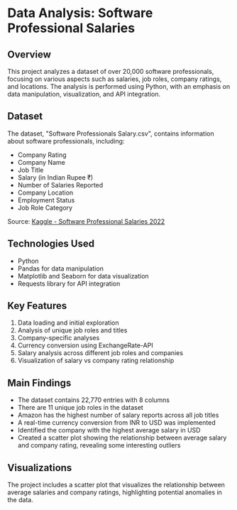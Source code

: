 # Data Analysis: Software Professional Salaries

## Overview
This project analyzes a dataset of over 20,000 software professionals, focusing on various aspects such as salaries, job roles, company ratings, and locations. The analysis is performed using Python, with an emphasis on data manipulation, visualization, and API integration.

## Dataset
The dataset, "Software Professionals Salary.csv", contains information about software professionals, including:
- Company Rating
- Company Name
- Job Title
- Salary (in Indian Rupee ₹)
- Number of Salaries Reported
- Company Location
- Employment Status
- Job Role Category

Source: [Kaggle - Software Professional Salaries 2022](https://www.kaggle.com/datasets/iamsouravbanerjee/software-professional-salaries-2022?search=salary)

## Technologies Used
- Python
- Pandas for data manipulation
- Matplotlib and Seaborn for data visualization
- Requests library for API integration

## Key Features
1. Data loading and initial exploration
2. Analysis of unique job roles and titles
3. Company-specific analyses
4. Currency conversion using ExchangeRate-API
5. Salary analysis across different job roles and companies
6. Visualization of salary vs company rating relationship

## Main Findings
- The dataset contains 22,770 entries with 8 columns
- There are 11 unique job roles in the dataset
- Amazon has the highest number of salary reports across all job titles
- A real-time currency conversion from INR to USD was implemented
- Identified the company with the highest average salary in USD
- Created a scatter plot showing the relationship between average salary and company rating, revealing some interesting outliers

## Visualizations
The project includes a scatter plot that visualizes the relationship between average salaries and company ratings, highlighting potential anomalies in the data.


